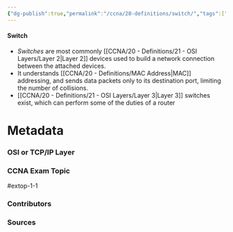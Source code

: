 ```yaml
---
{"dg-publish":true,"permalink":"/ccna/20-definitions/switch/","tags":["defs_ccna"]}
---
```


#### Switch
- *Switches* are most commonly [[CCNA/20 - Definitions/21 - OSI Layers/Layer 2\|Layer 2]] devices used to build a network connection between the attached devices.
- It understands [[CCNA/20 - Definitions/MAC Address\|MAC]] addressing, and sends data packets only to its destination port, limiting the number of collisions.
- [[CCNA/20 - Definitions/21 - OSI Layers/Layer 3\|Layer 3]] switches exist, which can perform some of the duties of a router

# Metadata
### OSI or TCP/IP Layer

### CCNA Exam Topic
#extop-1-1 
### Contributors

### Sources
